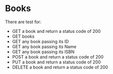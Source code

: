 # Books

There are test for:

- GET a book and return a status code of 200
- GET books
- GET any book passing its ID
- GET any book passing its Name
- GET any book passing its ISBN
- POST a book and return a status code of 200
- PUT a book and return a status code of 200
- DELETE a book and return a status code of 200